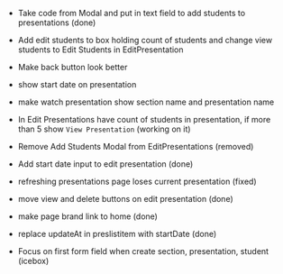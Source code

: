 * Take code from Modal and put in text field to add students to presentations (done)
* Add edit students to box holding count of students and change view students to Edit Students in EditPresentation
* Make back button look better
* show start date on presentation
* make watch presentation show section name and presentation name
* In Edit Presentations have count of students in presentation, if more than 5 show `View Presentation` (working on it)

* Remove Add Students Modal from EditPresentations (removed)
* Add start date input to edit presentation (done)
* refreshing presentations page loses current presentation (fixed)
* move view and delete buttons on edit presentation (done)
* make page brand link to home (done)
* replace updateAt in preslistitem with startDate (done)

* Focus on first form field when create section, presentation, student (icebox)
